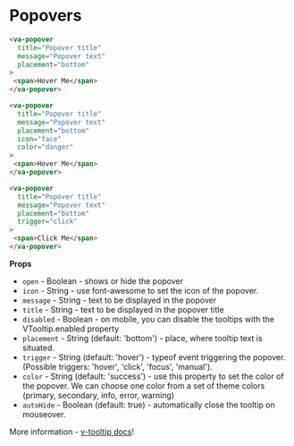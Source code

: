 # Popovers

```html
<va-popover
  title="Popover title"
  message="Popover text"
  placement="bottom"
>
 <span>Hover Me</span>
</va-popover>

<va-popover
  title="Popover title"
  message="Popover text"
  placement="bottom"
  icon="face"
  color="danger"
>
 <span>Hover Me</span>
</va-popover>

<va-popover
  title="Popover title"
  message="Popover text"
  placement="bottom"
  trigger="click"
>
 <span>Click Me</span>
</va-popover>
```  

**Props**
* `open` - Boolean - shows or hide the popover
* `icon` - String - use font-awesome to set the icon of the popover.
* `message` - String - text to be displayed in the popover
* `title` - String - text to be displayed in the popover title
* `disabled` - Boolean - on mobile, you can disable the tooltips with the VTooltip.enabled property
* `placement` - String (default: 'bottom') - place, where tooltip text is situated.
* `trigger` - String (default: 'hover') - typeof event triggering the popover. (Possible triggers: 'hover', 'click', 'focus', 'manual').
* `color` - String (default: 'success') - use this property to set the color of the popover. We can choose one color from a set of theme colors (primary, secondary, info, error, warning)
* `autoHide` - Boolean (default: true) - automatically close the tooltip on mouseover.

More information - [v-tooltip docs](https://github.com/Akryum/v-tooltip)!

